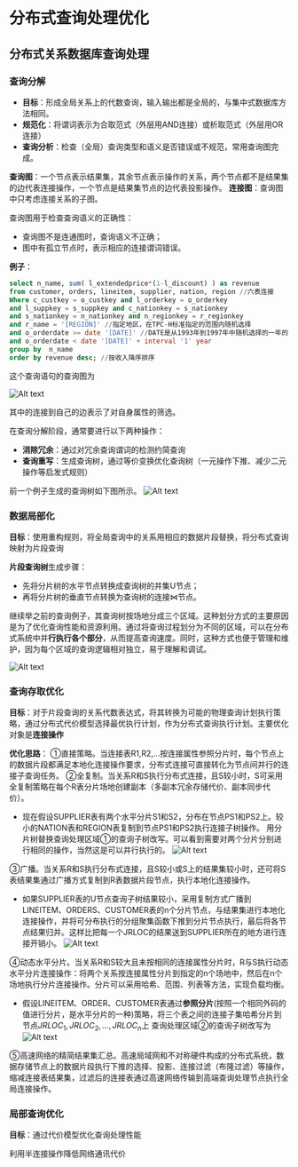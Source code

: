 # 分布式查询处理优化

## 分布式关系数据库查询处理

### 查询分解

- **目标**：形成全局关系上的代数查询，输入输出都是全局的，与集中式数据库方法相同。
- **规范化**：将谓词表示为合取范式（外层用AND连接）或析取范式（外层用OR连接）
- **查询分析**：检查（全局）查询类型和语义是否错误或不规范，常用查询图完成。

**查询图**：一个节点表示结果集，其余节点表示操作的关系，两个节点都不是结果集的边代表连接操作，一个节点是结果集节点的边代表投影操作。
**连接图**：查询图中只考虑连接关系的子图。

查询图用于检查查询语义的正确性：

- 查询图不是连通图时，查询语义不正确；
- 图中有孤立节点时，表示相应的连接谓词错误。

**例子**：

```sql
select n_name, sum( l_extendedprice*(1-l_discount) ) as revenue 
from customer, orders, lineitem, supplier, nation, region //六表连接
Where c_custkey = o_custkey and l_orderkey = o_orderkey
and l_suppkey = s_suppkey and c_nationkey = s_nationkey
and s_nationkey = n_nationkey and n_regionkey = r_regionkey
and r_name = '[REGION]' //指定地区，在TPC-H标准指定的范围内随机选择
and o_orderdate >= date '[DATE]' //DATE是从1993年到1997年中随机选择的一年的1月1日
and o_orderdate < date '[DATE]' + interval '1' year
group by  n_name
order by revenue desc; //按收入降序排序
```

这个查询语句的查询图为

![Alt text](image-1.png)

其中的连接到自己的边表示了对自身属性的筛选。

在查询分解阶段，通常要进行以下两种操作：

- **消除冗余**：通过对冗余查询谓词的检测约简查询
- **查询重写**：生成查询树，通过等价变换优化查询树（一元操作下推、减少二元操作等启发式规则）

前一个例子生成的查询树如下图所示。
![Alt text](image-2.png)

### 数据局部化

**目标**：使用重构规则，将全局查询中的关系用相应的数据片段替换，将分布式查询映射为片段查询

**片段查询树**生成步骤：

- 先将分片树的水平节点转换成查询树的并集U节点；
- 再将分片树的垂直节点转换为查询树的连接⋈节点。

继续举之前的查询例子，其查询树按场地分成三个区域。这种划分方式的主要原因是为了优化查询性能和资源利用。通过将查询过程划分为不同的区域，可以在分布式系统中并**行执行各个部分**，从而提高查询速度。同时，这种方式也便于管理和维护，因为每个区域的查询逻辑相对独立，易于理解和调试。

![Alt text](image-3.png)

### 查询存取优化

**目标**：对于片段查询的关系代数表达式，将其转换为可能的物理查询计划执行策略，通过分布式代价模型选择最优执行计划，作为分布式查询执行计划。主要优化对象是**连接操作**

**优化思路**：
①直接策略。当连接表R1,R2,…按连接属性参照分片时，每个节点上的数据片段都满足本地化连接操作要求，分布式连接可直接转化为节点间并行的连接子查询任务。
②全复制。当关系R和S执行分布式连接，且S较小时，S可采用全复制策略在每个R表分片场地创建副本（多副本冗余存储代价、副本同步代价）。

- 现在假设SUPPLIER表有两个水平分片S1和S2，分布在节点PS1和PS2上。较小的NATION表和REGION表复制到节点PS1和PS2执行连接子树操作。
用分片树替换查询处理区域①的查询子树改写。可以看到需要对两个分片分别进行相同的操作，当然这是可以并行执行的。
![Alt text](image-4.png)

③广播。当关系R和S执行分布式连接，且S较小或S上的结果集较小时，还可将S表结果集通过广播方式复制到R表数据片段节点，执行本地化连接操作。

- 如果SUPPLIER表的U节点查询子树结果较小，采用复制方式广播到LINEITEM、ORDERS、CUSTOMER表的n个分片节点，与结果集进行本地化连接操作，并将可分布执行的分组聚集函数下推到分片节点执行，最后将各节点结果归并。这样比把每一个JRLOC的结果送到SUPPLIER所在的地方进行连接开销小。
![Alt text](image-7.png)

④动态水平分片。当关系R和S较大且未按相同的连接属性分片时，R与S执行动态水平分片连接操作：将两个关系按连接属性分片到指定的n个场地中，然后在n个场地执行分片连接操作。分片可以采用哈希、范围、列表等方法，实现负载均衡。

- 假设LINEITEM、ORDER、CUSTOMER表通过**参照分片**(按照一个相同外码的值进行分片，是水平分片的一种)策略，将三个表之间的连接子集哈希分片到节点$JRLOC_1, JRLOC_2,…, JRLOC_n$上
查询处理区域②的查询子树改写为
![Alt text](image-5.png)

⑤高速网络的精简结果集汇总。高速局域网和不对称硬件构成的分布式系统，数据存储节点上的数据片段执行下推的选择、投影、连接过滤（布隆过滤）等操作，缩减连接表结果集，过滤后的连接表通过高速网络传输到高端查询处理节点执行全局连接操作。

### 局部查询优化

**目标**：通过代价模型优化查询处理性能

利用半连接操作降低网络通讯代价

